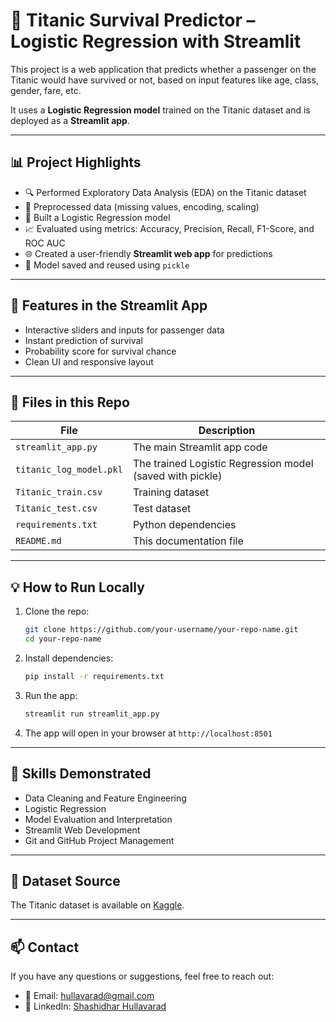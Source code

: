 
# 🚢 Titanic Survival Predictor – Logistic Regression with Streamlit

This project is a web application that predicts whether a passenger on the Titanic would have survived or not, based on input features like age, class, gender, fare, etc.

It uses a **Logistic Regression model** trained on the Titanic dataset and is deployed as a **Streamlit app**.

---

## 📊 Project Highlights

- 🔍 Performed Exploratory Data Analysis (EDA) on the Titanic dataset
- 🧼 Preprocessed data (missing values, encoding, scaling)
- 🧠 Built a Logistic Regression model
- 📈 Evaluated using metrics: Accuracy, Precision, Recall, F1-Score, and ROC AUC
- 🌐 Created a user-friendly **Streamlit web app** for predictions
- 💾 Model saved and reused using `pickle`

---

## 🚀 Features in the Streamlit App

- Interactive sliders and inputs for passenger data
- Instant prediction of survival
- Probability score for survival chance
- Clean UI and responsive layout

---

## 📂 Files in this Repo

| File | Description |
|------|-------------|
| `streamlit_app.py` | The main Streamlit app code |
| `titanic_log_model.pkl` | The trained Logistic Regression model (saved with pickle) |
| `Titanic_train.csv` | Training dataset |
| `Titanic_test.csv` | Test dataset |
| `requirements.txt` | Python dependencies |
| `README.md` | This documentation file |

---

## 💡 How to Run Locally

1. Clone the repo:
   ```bash
   git clone https://github.com/your-username/your-repo-name.git
   cd your-repo-name
   ```

2. Install dependencies:
   ```bash
   pip install -r requirements.txt
   ```

3. Run the app:
   ```bash
   streamlit run streamlit_app.py
   ```

4. The app will open in your browser at `http://localhost:8501`

---

## 📌 Skills Demonstrated

- Data Cleaning and Feature Engineering
- Logistic Regression
- Model Evaluation and Interpretation
- Streamlit Web Development
- Git and GitHub Project Management

---

## 🧠 Dataset Source

The Titanic dataset is available on [Kaggle](https://www.kaggle.com/competitions/titanic/data).

---

## 📫 Contact

If you have any questions or suggestions, feel free to reach out:

- 📧 Email: hullavarad@gmail.com
- 💼 LinkedIn: [Shashidhar Hullavarad](https://www.linkedin.com/in/shashidhar-hullavarad/)
  

